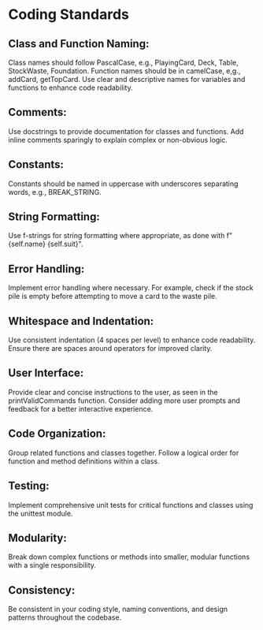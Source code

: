 # Coding Standards

## Class and Function Naming:

Class names should follow PascalCase, e.g., PlayingCard, Deck, Table, StockWaste, Foundation.
Function names should be in camelCase, e,g., addCard, getTopCard.
Use clear and descriptive names for variables and functions to enhance code readability.

## Comments:

Use docstrings to provide documentation for classes and functions.
Add inline comments sparingly to explain complex or non-obvious logic.

## Constants:

Constants should be named in uppercase with underscores separating words, e.g., BREAK_STRING.

## String Formatting:

Use f-strings for string formatting where appropriate, as done with f"{self.name} {self.suit}".

## Error Handling:

Implement error handling where necessary. For example, check if the stock pile is empty before attempting to move a card to the waste pile.

## Whitespace and Indentation:

Use consistent indentation (4 spaces per level) to enhance code readability.
Ensure there are spaces around operators for improved clarity.

## User Interface:

Provide clear and concise instructions to the user, as seen in the printValidCommands function.
Consider adding more user prompts and feedback for a better interactive experience.

## Code Organization:

Group related functions and classes together.
Follow a logical order for function and method definitions within a class.

## Testing:

Implement comprehensive unit tests for critical functions and classes using the unittest module.

## Modularity:

Break down complex functions or methods into smaller, modular functions with a single responsibility.

## Consistency:

Be consistent in your coding style, naming conventions, and design patterns throughout the codebase.
